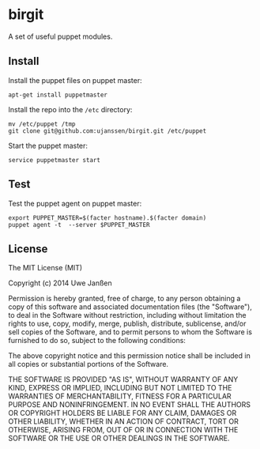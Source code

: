 birgit
======

A set of useful puppet modules.

Install
-------

Install the puppet files on puppet master:

	apt-get install puppetmaster

Install the repo into the `/etc` directory:

	mv /etc/puppet /tmp
	git clone git@github.com:ujanssen/birgit.git /etc/puppet

Start the puppet master:

	service puppetmaster start

Test
----

Test the puppet agent on puppet master:

	export PUPPET_MASTER=$(facter hostname).$(facter domain)
	puppet agent -t  --server $PUPPET_MASTER


License
-------
	
The MIT License (MIT)

Copyright (c) 2014 Uwe Janßen

Permission is hereby granted, free of charge, to any person obtaining a copy
of this software and associated documentation files (the "Software"), to deal
in the Software without restriction, including without limitation the rights
to use, copy, modify, merge, publish, distribute, sublicense, and/or sell
copies of the Software, and to permit persons to whom the Software is
furnished to do so, subject to the following conditions:

The above copyright notice and this permission notice shall be included in all
copies or substantial portions of the Software.

THE SOFTWARE IS PROVIDED "AS IS", WITHOUT WARRANTY OF ANY KIND, EXPRESS OR
IMPLIED, INCLUDING BUT NOT LIMITED TO THE WARRANTIES OF MERCHANTABILITY,
FITNESS FOR A PARTICULAR PURPOSE AND NONINFRINGEMENT. IN NO EVENT SHALL THE
AUTHORS OR COPYRIGHT HOLDERS BE LIABLE FOR ANY CLAIM, DAMAGES OR OTHER
LIABILITY, WHETHER IN AN ACTION OF CONTRACT, TORT OR OTHERWISE, ARISING FROM,
OUT OF OR IN CONNECTION WITH THE SOFTWARE OR THE USE OR OTHER DEALINGS IN THE
SOFTWARE.
